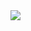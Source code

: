 <img src="https://upload.wikimedia.org/wikipedia/commons/thumb/6/69/IMDB_Logo_2016.svg/100px-IMDB_Logo_2016.svg.png">
